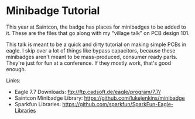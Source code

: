 # Minibadge Tutorial
This year at Saintcon, the badge has places for minibadges to be added to it. These are the files that go along with my "village talk" on PCB design 101. 

This talk is meant to be a quick and dirty tutorial on making simple PCBs in eagle. I skip over a lot of things like bypass capacitors, because these minibadges aren't meant to be mass-produced, consumer ready parts. They're just for fun at a conference. If they mostly work, that's good enough.

Links:
- Eagle 7.7 Downloads: ftp://ftp.cadsoft.de/eagle/program/7.7/
- Saintcon Minibadge Library: https://github.com/lukejenkins/minibadge
- Sparkfun Libraries: https://github.com/sparkfun/SparkFun-Eagle-Libraries
